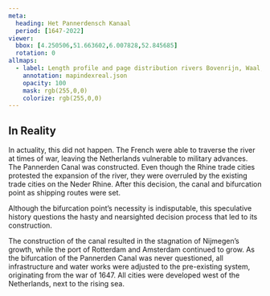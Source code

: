 ```yaml
---
meta:
  heading: Het Pannerdensch Kanaal
  period: [1647-2022]
viewer:
  bbox: [4.250506,51.663602,6.007828,52.845685]
  rotation: 0
allmaps:
  - label: Length profile and page distribution rivers Bovenrijn, Waal, Merwede, Noord, Dordsche Kil, Oude Maas, Spui, Nieuwe Maas. First Revision, series I, 1888. 900 x 600 mm, Scale 1:10,000. P. Caland. Geoplaza, VU Amsterdam. 
    annotation: mapindexreal.json
    opacity: 100
    mask: rgb(255,0,0)
    colorize: rgb(255,0,0)
---
```


## In Reality

In actuality, this did not happen. The French were able to traverse the river at times of war, leaving the Netherlands vulnerable to military advances. The Pannerden Canal was constructed. Even though the Rhine trade cities protested the expansion of the river, they were overruled by the existing trade cities on the Neder Rhine. After this decision, the canal and bifurcation point as shipping routes were set. 

Although the bifurcation point’s necessity is indisputable, this speculative history questions the hasty and nearsighted decision process that led to its construction. 

The construction of the canal resulted in the stagnation of Nijmegen’s growth, while the port of Rotterdam and Amsterdam continued to grow. As the bifurcation of the Pannerden Canal was never questioned, all infrastructure and water works were adjusted to the pre-existing system, originating from the war of 1647. All cities were developed west of the Netherlands, next to the rising sea. 